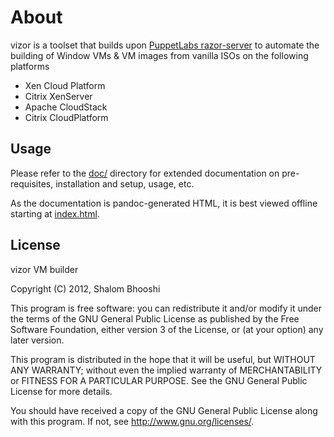 # About

vizor is a toolset that builds upon [PuppetLabs razor-server](https://github.com/puppetlabs/razor-server)
to automate the building of Window VMs & VM images from vanilla ISOs on the
following platforms

- Xen Cloud Platform
- Citrix XenServer
- Apache CloudStack
- Citrix CloudPlatform

## Usage

Please refer to the [doc/](doc/) directory for extended documentation on
pre-requisites, installation and setup, usage, etc.

As the documentation is pandoc-generated HTML, it is best viewed offline
starting at [index.html](doc/index.md).

## License
vizor VM builder

Copyright (C) 2012,  Shalom Bhooshi

This program is free software: you can redistribute it and/or modify
it under the terms of the GNU General Public License as published by
the Free Software Foundation, either version 3 of the License, or
(at your option) any later version.

This program is distributed in the hope that it will be useful,
but WITHOUT ANY WARRANTY; without even the implied warranty of
MERCHANTABILITY or FITNESS FOR A PARTICULAR PURPOSE.  See the
GNU General Public License for more details.

You should have received a copy of the GNU General Public License
along with this program. If not, see <http://www.gnu.org/licenses/>.
